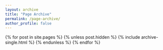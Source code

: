 ```yaml
---
layout: archive
title: "Page Archive"
permalink: /page-archive/
author_profile: false
---
```


{% for post in site.pages %}
  {% unless post.hidden %}
    {% include archive-single.html %}
  {% endunless %}
{% endfor %}